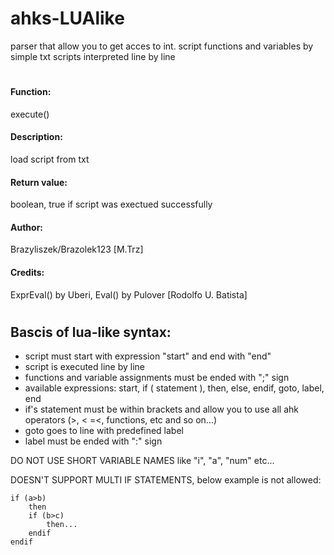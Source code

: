 # ahks-LUAlike

parser that allow you to get acces to int. script functions and variables by simple txt scripts interpreted line by line

#

#### Function:		
execute()
 
#### Description:		
load script from txt
 
#### Return value:		
boolean, true if script was exectued successfully

#### Author:		
Brazyliszek/Brazolek123 [M.Trz]
 
#### Credits:		
ExprEval() by Uberi, Eval() by Pulover [Rodolfo U. Batista]

#

## Bascis of lua-like syntax:
* script must start with expression "start" and end with "end"
* script is executed line by line 
* functions and variable assignments must be ended with ";" sign
* available expressions: start, if ( statement ), then, else, endif, goto, label, end
* if's statement must be within brackets and allow you to use all ahk operators (>, < =<, functions, etc and so on...)
* goto goes to line with predefined label
* label must be ended with ":" sign



 DO NOT USE SHORT VARIABLE NAMES like "i", "a", "num" etc...
 
 DOESN'T SUPPORT MULTI IF STATEMENTS, below example is not allowed:
```
if (a>b)
	then
	if (b>c)
		then...
	endif
endif
```

